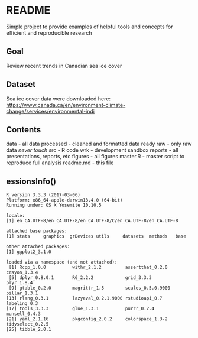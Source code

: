 # README
Simple project to provide examples of helpful tools and
concepts for efficient and reproducible research

## Goal

Review recent trends in Canadian sea ice cover

## Dataset

Sea ice cover data were downloaded here:
https://www.canada.ca/en/environment-climate-change/services/environmental-indi

## Contents

data - all data
  processed - cleaned and formatted data ready
  raw - only raw data *never touch*
src - R code
wrk - development sandbox
reports - all presentations, reports, etc
figures - all figures
master.R - master script to reproduce full analysis
readme.md - this file

## essionsInfo()

```
R version 3.3.3 (2017-03-06)
Platform: x86_64-apple-darwin13.4.0 (64-bit)
Running under: OS X Yosemite 10.10.5

locale:
[1] en_CA.UTF-8/en_CA.UTF-8/en_CA.UTF-8/C/en_CA.UTF-8/en_CA.UTF-8

attached base packages:
[1] stats     graphics  grDevices utils     datasets  methods   base     

other attached packages:
[1] ggplot2_3.1.0

loaded via a namespace (and not attached):
 [1] Rcpp_1.0.0          withr_2.1.2         assertthat_0.2.0    crayon_1.3.4       
 [5] dplyr_0.8.0.1       R6_2.2.2            grid_3.3.3          plyr_1.8.4         
 [9] gtable_0.2.0        magrittr_1.5        scales_0.5.0.9000   pillar_1.3.1       
[13] rlang_0.3.1         lazyeval_0.2.1.9000 rstudioapi_0.7      labeling_0.3       
[17] tools_3.3.3         glue_1.3.1          purrr_0.2.4         munsell_0.4.3      
[21] yaml_2.1.16         pkgconfig_2.0.2     colorspace_1.3-2    tidyselect_0.2.5   
[25] tibble_2.0.1       
```